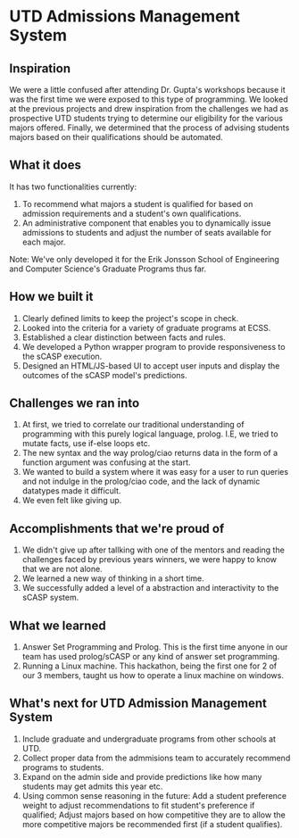 # UTD Admissions Management System


## Inspiration
We were a little confused after attending Dr. Gupta's workshops because it was the first time we were exposed to this type of programming. We looked at the previous projects and drew inspiration from the challenges we had as prospective UTD students trying to determine our eligibility for the various majors offered. Finally, we determined that the process of advising students majors based on their qualifications should be automated.

## What it does
It has two functionalities currently:
1) To recommend what majors a student is qualified for based on admission requirements and a student's own qualifications.
2) An administrative component that enables you to dynamically issue admissions to students and adjust the number of seats available for each major.

Note: We've only developed it for the Erik Jonsson School of Engineering and Computer Science's Graduate Programs thus far.

## How we built it

1) Clearly defined limits to keep the project's scope in check.
2) Looked into the criteria for a variety of graduate programs at ECSS.
3) Established a clear distinction between facts and rules.
4) We developed a Python wrapper program to provide responsiveness to the sCASP execution.
5) Designed an HTML/JS-based UI to accept user inputs and display the outcomes of the sCASP model's predictions.

## Challenges we ran into
1) At first, we tried to correlate our traditional understanding of programming with this purely logical language, prolog. I.E, we tried to mutate facts, use if-else loops etc. 
2) The new syntax and the way prolog/ciao returns data in the form of a function argument was confusing at the start.
3) We wanted to build a system where it was easy for a user to run queries and not indulge in the prolog/ciao code, and the lack of dynamic datatypes made it difficult.
4) We even felt like giving up.

## Accomplishments that we're proud of
1) We didn't give up after tallking with one of the mentors and reading the challenges faced by previous years winners, we were happy to know that we are not alone.
2) We learned a new way of thinking in a short time.
3) We successfully added a level of a abstraction and interactivity to the sCASP system.
 
## What we learned
1) Answer Set Programming and Prolog. This is the first time anyone in our team has used prolog/sCASP or any kind of answer set programming.
2) Running a Linux machine. This hackathon, being the first one for 2 of our 3 members, taught us how to operate a linux machine on windows.

## What's next for UTD Admission Management System
1) Include graduate and undergraduate programs from other schools at UTD.
2) Collect proper data from the admmisions team to accurately recommend programs to students.
3) Expand on the admin side and provide predictions like how many students may get admits this year etc.
4) Using common sense reasoning in the future: Add a student preference weight to adjust recommendations to fit student's preference if qualified; Adjust majors based on how competitive they are to allow the more competitive majors be recommended first (if a student qualifies).

